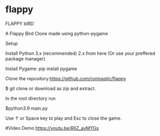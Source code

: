 # flappy

FLAPPY bIRD


A Flappy Bird Clone made using python-pygame

Setup 

Install Python 3.x (recommended) 2.x from here (Or use your preffered package manager)

Install Pygame:
pip install pygame



Clone the repository:https://github.com/roninastic/flappy

$ git clone 
or download as zip and extract.

In the root directory run

$python3.9 main.py

Use ↑ or Space key to play and Esc to close the game.

#Video Demo
https://youtu.be/RIIZ_avMYGs
